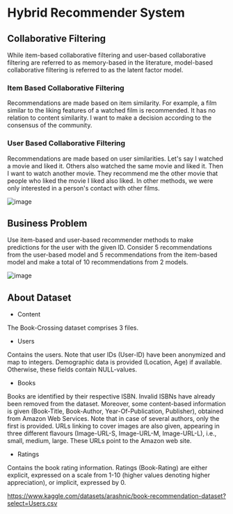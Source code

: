 # Hybrid Recommender System

## Collaborative Filtering
While item-based collaborative filtering and user-based collaborative filtering are referred to as memory-based in the literature, model-based collaborative filtering is referred to as the latent factor model.

### Item Based Collaborative Filtering
Recommendations are made based on item similarity. For example, a film similar to the liking features of a watched film is recommended. It has no relation to content similarity. I want to make a decision according to the consensus of the community.

### User Based Collaborative Filtering 
Recommendations are made based on user similarities. Let's say I watched a movie and liked it. Others also watched the same movie and liked it. Then I want to watch another movie. They recommend me the other movie that people who liked the movie I liked also liked. In other methods, we were only interested in a person's contact with other films.


![image](https://user-images.githubusercontent.com/64617036/230678467-8177f998-ddc8-44f2-a70a-bed40e8bf3aa.png)

## Business Problem
Use item-based and user-based recommender methods to make predictions for the user with the given ID. Consider 5 recommendations from the user-based model and 5 recommendations from the item-based model and make a total of 10 recommendations from 2 models.

![image](https://user-images.githubusercontent.com/64617036/230678611-05227c21-00ad-45b9-a418-ac9c0e8f4603.png)

## About Dataset
* Content

The Book-Crossing dataset comprises 3 files.

* Users

Contains the users. Note that user IDs (User-ID) have been anonymized and map to integers. Demographic data is provided (Location, Age) if available. Otherwise, these fields contain NULL-values.

* Books

Books are identified by their respective ISBN. Invalid ISBNs have already been removed from the dataset. Moreover, some content-based information is given (Book-Title, Book-Author, Year-Of-Publication, Publisher), obtained from Amazon Web Services. Note that in case of several authors, only the first is provided. URLs linking to cover images are also given, appearing in three different flavours (Image-URL-S, Image-URL-M, Image-URL-L), i.e., small, medium, large. These URLs point to the Amazon web site.

* Ratings

Contains the book rating information. Ratings (Book-Rating) are either explicit, expressed on a scale from 1-10 (higher values denoting higher appreciation), or implicit, expressed by 0.

https://www.kaggle.com/datasets/arashnic/book-recommendation-dataset?select=Users.csv
